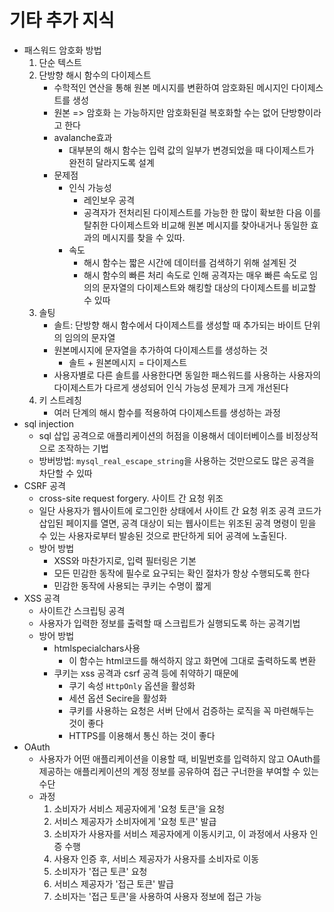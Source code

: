 # 기타 추가 지식

- 패스워드 암호화 방법
  1. 단순 텍스트
  2. 단방향 해시 함수의 다이제스트
     - 수학적인 연산을 통해 원본 메시지를 변환하여 암호화된 메시지인 다이제스트를 생성
     - 원본 => 암호화 는 가능하지만 암호화된걸 복호화할 수는 없어 단방향이라고 한다
     - avalanche효과
       - 대부분의 해시 함수는 입력 값의 일부가 변경되었을 때 다이제스트가 완전히 달라지도록 설계
     - 문제점
       - 인식 가능성
         - 레인보우 공격
         - 공격자가 전처리된 다이제스트를 가능한 한 많이 확보한 다음 이를 탈취한 다이제스트와 비교해 원본 메시지를 찾아내거나 동일한 효과의 메시지를 찾을 수 있따.
       - 속도
         - 해시 함수는 짧은 시간에 데이터를 검색하기 위해 설계된 것
         - 해시 함수의 빠른 처리 속도로 인해 공격자는 매우 빠른 속도로 임의의 문자열의 다이제스트와 해킹할 대상의 다이제스트를 비교할 수 있따
  3. 솔팅
     - 솔트: 단방향 해시 함수에서 다이제스트를 생성할 때 추가되는 바이트 단위의 임의의 문자열
     - 원본메시지에 문자열을 추가하여 다이제스트를 생성하는 것
       - 솔트 + 원본메시지 = 다이제스트
     - 사용자별로 다른 솔트를 사용한다면 동일한 패스워드를 사용하는 사용자의 다이제스트가 다르게 생성되어 인식 가능성 문제가 크게 개선된다
  4. 키 스트레칭
     - 여러 단계의 해시 함수를 적용하여 다이제스트를 생성하는 과정
- sql injection
  - sql 삽입 공격으로 애플리케이션의 허점을 이용해서 데이터베이스를 비정상적으로 조작하는 기법
  - 방버방법: `mysql_real_escape_string`을 사용하는 것만으로도 많은 공격을 차단할 수 있따
- CSRF 공격
  - cross-site request forgery. 사이트 간 요청 위조
  - 일단 사용자가 웹사이트에 로그인한 상태에서 사이트 간 요청 위조 공격 코드가 삽입된 페이지를 열면, 공격 대상이 되는 웹사이트는 위조된 공격 명령이 믿을 수 있는 사용자로부터 발송된 것으로 판단하게 되어 공격에 노출된다.
  - 방어 방법
    - XSS와 마찬가지로, 입력 필터링은 기본
    - 모든 민감한 동작에 필수로 요구되는 확인 절차가 항상 수행되도록 한다
    - 민감한 동작에 사용되는 쿠키는 수명이 짧게
- XSS 공격
  - 사이트간 스크립팅 공격
  - 사용자가 입력한 정보를 출력할 때 스크립트가 실행되도록 하는 공격기법
  - 방어 방법
    - htmlspecialchars사용
      - 이 함수는 html코드를 해석하지 않고 화면에 그대로 출력하도록 변환
    - 쿠키는 xss 공격과 csrf 공격 등에 취약하기 때문에
      - 쿠기 속성 `HttpOnly` 옵션을 활성화
      - 세션 옵션 Secire을 활성화
      - 쿠키를 사용하는 요청은 서버 단에서 검증하는 로직을 꼭 마련해두는 것이 좋다
      - HTTPS를 이용해서 통신 하는 것이 좋다
- OAuth
  - 사용자가 어떤 애플리케이션을 이용할 때, 비밀번호를 입력하지 않고 OAuth를 제공하는 애플리케이션의 계정 정보를 공유하여 접근 구너한을 부여할 수 있는 수단
  - 과정
    1. 소비자가 서비스 제공자에게 '요청 토큰'을 요청
    2. 서비스 제공자가 소비자에게 '요청 토큰' 발급
    3. 소비자가 사용자를 서비스 제공자에게 이동시키고, 이 과정에서 사용자 인증 수행
    4. 사용자 인증 후, 서비스 제공자가 사용자를 소비자로 이동
    5. 소비자가 '접근 토큰' 요청
    6. 서비스 제공자가 '접근 토큰' 발급
    7. 소비자는 '접근 토큰'을 사용하여 사용자 정보에 접근 가능

